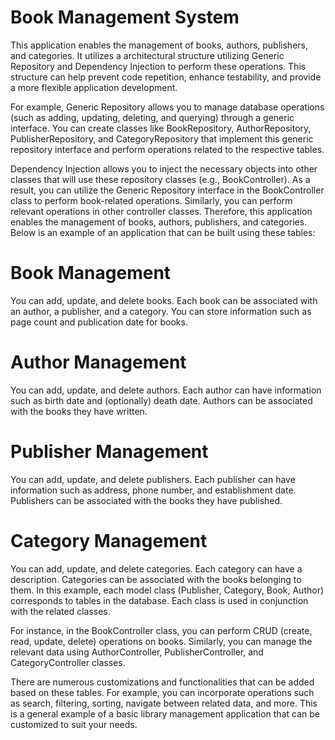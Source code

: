 # Book Management System
This application enables the management of books, authors, publishers, and categories. It utilizes a architectural structure utilizing Generic Repository and Dependency Injection to perform these operations. This structure can help prevent code repetition, enhance testability, and provide a more flexible application development.

For example, Generic Repository allows you to manage database operations (such as adding, updating, deleting, and querying) through a generic interface. You can create classes like BookRepository, AuthorRepository, PublisherRepository, and CategoryRepository that implement this generic repository interface and perform operations related to the respective tables.

Dependency Injection allows you to inject the necessary objects into other classes that will use these repository classes (e.g., BookController). As a result, you can utilize the Generic Repository interface in the BookController class to perform book-related operations. Similarly, you can perform relevant operations in other controller classes. Therefore, this application enables the management of books, authors, publishers, and categories. Below is an example of an application that can be built using these tables:

# Book Management

You can add, update, and delete books.
Each book can be associated with an author, a publisher, and a category.
You can store information such as page count and publication date for books.

# Author Management

You can add, update, and delete authors.
Each author can have information such as birth date and (optionally) death date.
Authors can be associated with the books they have written.

# Publisher Management

You can add, update, and delete publishers.
Each publisher can have information such as address, phone number, and establishment date.
Publishers can be associated with the books they have published.

# Category Management

You can add, update, and delete categories.
Each category can have a description.
Categories can be associated with the books belonging to them.
In this example, each model class (Publisher, Category, Book, Author) corresponds to tables in the database. Each class is used in conjunction with the related classes.

For instance, in the BookController class, you can perform CRUD (create, read, update, delete) operations on books. Similarly, you can manage the relevant data using AuthorController, PublisherController, and CategoryController classes.

There are numerous customizations and functionalities that can be added based on these tables. For example, you can incorporate operations such as search, filtering, sorting, navigate between related data, and more. This is a general example of a basic library management application that can be customized to suit your needs.

